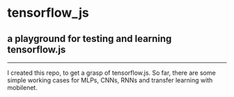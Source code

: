 # tensorflow_js
## a playground for testing and learning tensorflow.js
___
I created this repo, to get a grasp of tensorflow.js.
So far, there are some simple working cases for MLPs, CNNs, RNNs and transfer learning with mobilenet. 

